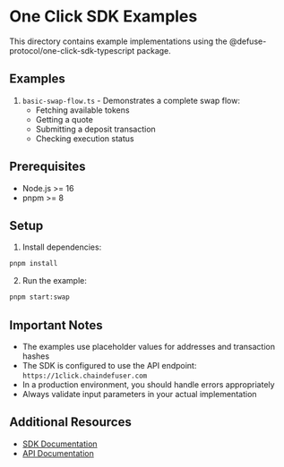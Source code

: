 # One Click SDK Examples

This directory contains example implementations using the @defuse-protocol/one-click-sdk-typescript package.

## Examples

1. `basic-swap-flow.ts` - Demonstrates a complete swap flow:
   - Fetching available tokens
   - Getting a quote
   - Submitting a deposit transaction
   - Checking execution status

## Prerequisites

- Node.js >= 16
- pnpm >= 8

## Setup

1. Install dependencies:
```bash
pnpm install
```

2. Run the example:
```bash
pnpm start:swap
```

## Important Notes

- The examples use placeholder values for addresses and transaction hashes
- The SDK is configured to use the API endpoint: `https://1click.chaindefuser.com`
- In a production environment, you should handle errors appropriately
- Always validate input parameters in your actual implementation

## Additional Resources

- [SDK Documentation](https://github.com/defuse-protocol/one-click-sdk-typescript)
- [API Documentation](https://1click.chaindefuser.com/docs) 